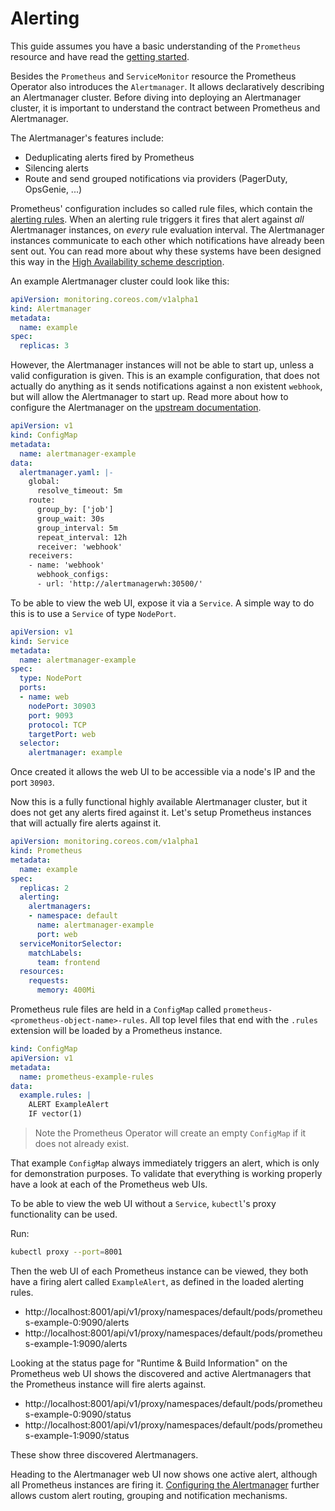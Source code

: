 # Alerting

This guide assumes you have a basic understanding of the `Prometheus` resource
and have read the [getting started](../getting-started/getting-started.md).

Besides the `Prometheus` and `ServiceMonitor` resource the Prometheus Operator
also introduces the `Alertmanager`. It allows declaratively describing an
Alertmanager cluster. Before diving into deploying an Alertmanager cluster, it
is important to understand the contract between Prometheus and Alertmanager.

The Alertmanager's features include:

* Deduplicating alerts fired by Prometheus
* Silencing alerts
* Route and send grouped notifications via providers (PagerDuty, OpsGenie, ...)

Prometheus' configuration includes so called rule files, which contain the
[alerting rules](https://prometheus.io/docs/alerting/rules/). When an alerting
rule triggers it fires that alert against *all* Alertmanager instances, on
*every* rule evaluation interval. The Alertmanager instances communicate to
each other which notifications have already been sent out. You can read more
about why these systems have been designed this way in the [High Availability
scheme description](../../docs/high-availability.md).

An example Alertmanager cluster could look like this:

[embedmd]:# (examples/alertmanager-example.yaml)
```yaml
apiVersion: monitoring.coreos.com/v1alpha1
kind: Alertmanager
metadata:
  name: example
spec:
  replicas: 3
```

However, the Alertmanager instances will not be able to start up, unless a
valid configuration is given. This is an example configuration, that does not
actually do anything as it sends notifications against a non existent
`webhook`, but will allow the Alertmanager to start up. Read more about how to
configure the Alertmanager on the [upstream
documentation](https://prometheus.io/docs/alerting/configuration/).

[embedmd]:# (examples/alertmanager-example-config.yaml)
```yaml
apiVersion: v1
kind: ConfigMap
metadata:
  name: alertmanager-example
data:
  alertmanager.yaml: |-
    global:
      resolve_timeout: 5m
    route:
      group_by: ['job']
      group_wait: 30s
      group_interval: 5m
      repeat_interval: 12h
      receiver: 'webhook'
    receivers:
    - name: 'webhook'
      webhook_configs:
      - url: 'http://alertmanagerwh:30500/'
```

To be able to view the web UI, expose it via a `Service`. A simple way to do
this is to use a `Service` of type `NodePort`.

[embedmd]:# (examples/alertmanager-example-service.yaml)
```yaml
apiVersion: v1
kind: Service
metadata:
  name: alertmanager-example
spec:
  type: NodePort
  ports:
  - name: web
    nodePort: 30903
    port: 9093
    protocol: TCP
    targetPort: web
  selector:
    alertmanager: example
```

Once created it allows the web UI to be accessible via a node's IP and the port
`30903`.

Now this is a fully functional highly available Alertmanager cluster, but it
does not get any alerts fired against it. Let's setup Prometheus instances that
will actually fire alerts against it.

[embedmd]:# (examples/prometheus-example.yaml)
```yaml
apiVersion: monitoring.coreos.com/v1alpha1
kind: Prometheus
metadata:
  name: example
spec:
  replicas: 2
  alerting:
    alertmanagers:
    - namespace: default
      name: alertmanager-example
      port: web
  serviceMonitorSelector:
    matchLabels:
      team: frontend
  resources:
    requests:
      memory: 400Mi
```

Prometheus rule files are held in a `ConfigMap` called
`prometheus-<prometheus-object-name>-rules`. All top level files that end with
the `.rules` extension will be loaded by a Prometheus instance.

[embedmd]:# (examples/prometheus-example-rules.yaml)
```yaml
kind: ConfigMap
apiVersion: v1
metadata:
  name: prometheus-example-rules
data:
  example.rules: |
    ALERT ExampleAlert
    IF vector(1)
```

> Note the Prometheus Operator will create an empty `ConfigMap` if it does not
> already exist.

That example `ConfigMap` always immediately triggers an alert, which is only
for demonstration purposes. To validate that everything is working properly
have a look at each of the Prometheus web UIs.

To be able to view the web UI without a `Service`, `kubectl`'s proxy
functionality can be used.

Run:

```bash
kubectl proxy --port=8001
```

Then the web UI of each Prometheus instance can be viewed, they both have a
firing alert called `ExampleAlert`, as defined in the loaded alerting rules.

* http://localhost:8001/api/v1/proxy/namespaces/default/pods/prometheus-example-0:9090/alerts
* http://localhost:8001/api/v1/proxy/namespaces/default/pods/prometheus-example-1:9090/alerts

Looking at the status page for "Runtime & Build Information" on the Prometheus
web UI shows the discovered and active Alertmanagers that the Prometheus
instance will fire alerts against.

* http://localhost:8001/api/v1/proxy/namespaces/default/pods/prometheus-example-0:9090/status
* http://localhost:8001/api/v1/proxy/namespaces/default/pods/prometheus-example-1:9090/status

These show three discovered Alertmanagers.

Heading to the Alertmanager web UI now shows one active alert, although all
Prometheus instances are firing it. [Configuring the
Alertmanager](https://prometheus.io/docs/alerting/configuration/) further
allows custom alert routing, grouping and notification mechanisms.
